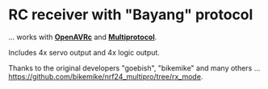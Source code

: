 # RC receiver with "Bayang" protocol
... works with [**OpenAVRc**](https://github.com/Ingwie/OpenAVRc_Dev) and [**Multiprotocol**](https://github.com/pascallanger/DIY-Multiprotocol-TX-Module).

Includes 4x servo output and 4x logic output.

Thanks to the original developers "goebish", "bikemike" and many others ... https://github.com/bikemike/nrf24_multipro/tree/rx_mode.
